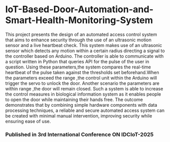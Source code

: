 # IoT-Based-Door-Automation-and-Smart-Health-Monitoring-System



This project presents the design of an automated
access control system that aims to enhance security through the
use of an ultrasonic motion sensor and a live heartbeat check.
This system makes use of an ultrasonic sensor which detects any
motion within a certain radius directing a signal to the controller
based on Arduino. The controller is able to communicate with
a script written in Python that queries API for the pulse of the
user in question. Using these parameters,the system compares the
real-time heartbeat of the pulse taken against the thresholds set
beforehand.When the parameters exceed the range ,the control
unit within the Arduino will trigger the servo to unlock the door.
Another scenario the parameters are within range ,the door will
remain closed. Such a system is able to increase the control
measures in biological information system as it enables people to
open the door while maintaining their hands free. The outcome
demonstrates that by combining simple hardware components
with data processing techniques, a reliable and secure automated
access system can be created with minimal manual intervention,
improving security while ensuring ease of use.


### Published in 3rd International Conference ON IDCIoT-2025 ###


